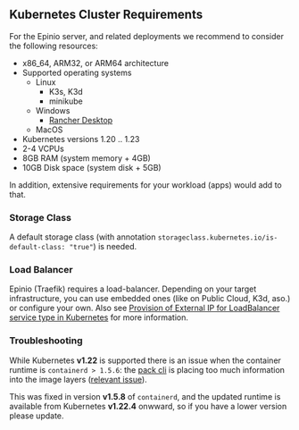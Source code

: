 ## Kubernetes Cluster Requirements

For the Epinio server, and related deployments we recommend to consider the following resources:

- x86_64, ARM32, or ARM64 architecture
- Supported operating systems
  - Linux
    - K3s, K3d
    - minikube
  - Windows
    - [Rancher Desktop](install_epinio_on_rancher_desktop.md)
  - MacOS
- Kubernetes versions 1.20 .. 1.23
- 2-4 VCPUs
- 8GB RAM (system memory + 4GB)
- 10GB Disk space (system disk + 5GB)

In addition, extensive requirements for your workload (apps) would add to that.

### Storage Class

A default storage class (with annotation `storageclass.kubernetes.io/is-default-class: "true"`) is needed.

### Load Balancer

Epinio (Traefik) requires a load-balancer. Depending on your target infrastructure, you can use embedded ones (like on Public Cloud, K3d, aso.) or configure your own.
Also see [Provision of External IP for LoadBalancer service type in Kubernetes](../howtos/provision_external_ip_for_local_kubernetes.md) for more information.

### Troubleshooting

While Kubernetes **v1.22** is supported there is an issue when the container runtime is `containerd > 1.5.6`: the [pack cli](https://github.com/buildpacks/pack) is placing too much information into the
image layers ([relevant issue](https://github.com/paketo-buildpacks/full-builder/issues/415)).

This was fixed in version **v1.5.8** of `containerd`, and the updated runtime is available from Kubernetes **v1.22.4** onwward, so if you have a lower version please update.
